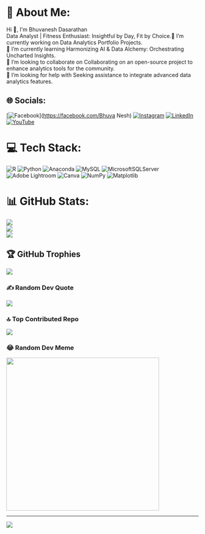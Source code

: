 # 💫 About Me:
Hi 👋, I'm Bhuvanesh Dasarathan<br> Data Analyst | Fitness Enthusiast: Insightful by Day, Fit by Choice.🔭 I’m currently working on Data Analytics Portfolio Projects.<br>🌱 I’m currently learning Harmonizing AI & Data Alchemy: Orchestrating Uncharted Insights.<br> 👯 I’m looking to collaborate on Collaborating on an open-source project to enhance analytics tools for the community.<br> 🤝 I’m looking for help with Seeking assistance to integrate advanced data analytics features.<br>


## 🌐 Socials:
[![Facebook](https://img.shields.io/badge/Facebook-%231877F2.svg?logo=Facebook&logoColor=white)](https://facebook.com/Bhuva Nesh) [![Instagram](https://img.shields.io/badge/Instagram-%23E4405F.svg?logo=Instagram&logoColor=white)](https://instagram.com/beard_on_muscle) [![LinkedIn](https://img.shields.io/badge/LinkedIn-%230077B5.svg?logo=linkedin&logoColor=white)](https://linkedin.com/in/linkedin.com/in/bhuvanesh-dasarathan-12043516a) [![YouTube](https://img.shields.io/badge/YouTube-%23FF0000.svg?logo=YouTube&logoColor=white)](https://youtube.com/@ThrivesMind) 

# 💻 Tech Stack:
![R](https://img.shields.io/badge/r-%23276DC3.svg?style=for-the-badge&logo=r&logoColor=white) ![Python](https://img.shields.io/badge/python-3670A0?style=for-the-badge&logo=python&logoColor=ffdd54) ![Anaconda](https://img.shields.io/badge/Anaconda-%2344A833.svg?style=for-the-badge&logo=anaconda&logoColor=white) ![MySQL](https://img.shields.io/badge/mysql-%2300000f.svg?style=for-the-badge&logo=mysql&logoColor=white) ![MicrosoftSQLServer](https://img.shields.io/badge/Microsoft%20SQL%20Server-CC2927?style=for-the-badge&logo=microsoft%20sql%20server&logoColor=white) ![Adobe Lightroom](https://img.shields.io/badge/Adobe%20Lightroom-31A8FF.svg?style=for-the-badge&logo=Adobe%20Lightroom&logoColor=white) ![Canva](https://img.shields.io/badge/Canva-%2300C4CC.svg?style=for-the-badge&logo=Canva&logoColor=white) ![NumPy](https://img.shields.io/badge/numpy-%23013243.svg?style=for-the-badge&logo=numpy&logoColor=white) ![Matplotlib](https://img.shields.io/badge/Matplotlib-%23ffffff.svg?style=for-the-badge&logo=Matplotlib&logoColor=black)
# 📊 GitHub Stats:
![](https://github-readme-stats.vercel.app/api?username=bhuvaneshbeard&theme=dracula&hide_border=true&include_all_commits=false&count_private=true)<br/>
![](https://github-readme-streak-stats.herokuapp.com/?user=bhuvaneshbeard&theme=dracula&hide_border=true)<br/>
![](https://github-readme-stats.vercel.app/api/top-langs/?username=bhuvaneshbeard&theme=dracula&hide_border=true&include_all_commits=false&count_private=true&layout=compact)

## 🏆 GitHub Trophies
![](https://github-profile-trophy.vercel.app/?username=bhuvaneshbeard&theme=dracula&no-frame=false&no-bg=true&margin-w=4)

### ✍️ Random Dev Quote
![](https://quotes-github-readme.vercel.app/api?type=horizontal&theme=radical)

### 🔝 Top Contributed Repo
![](https://github-contributor-stats.vercel.app/api?username=bhuvaneshbeard&limit=5&theme=dark&combine_all_yearly_contributions=true)

### 😂 Random Dev Meme
<img src='https://randommeme-five.vercel.app/' style="height: 400px;"/>

---
[![](https://visitcount.itsvg.in/api?id=bhuvaneshbeard&icon=0&color=0)](https://visitcount.itsvg.in)

<!-- Proudly created with GPRM ( https://gprm.itsvg.in ) -->
